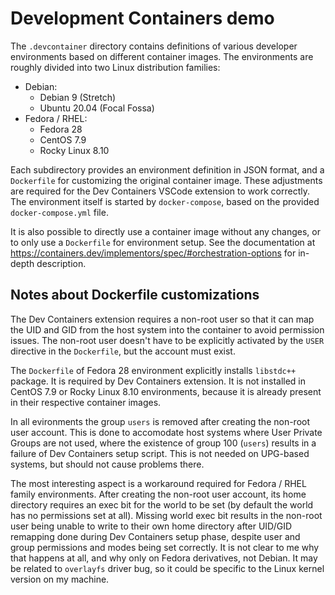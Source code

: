# Development Containers demo

The `.devcontainer` directory contains definitions of various developer
environments based on different container images. The environments are
roughly divided into two Linux distribution families:

* Debian:
  * Debian 9 (Stretch)
  * Ubuntu 20.04 (Focal Fossa)
* Fedora / RHEL:
  * Fedora 28
  * CentOS 7.9
  * Rocky Linux 8.10

Each subdirectory provides an environment definition in JSON format, and a
`Dockerfile` for customizing the original container image. These adjustments
are required for the Dev Containers VSCode extension to work correctly. The
environment itself is started by `docker-compose`, based on the provided
`docker-compose.yml` file.

It is also possible to directly use a container image without any changes,
or to only use a `Dockerfile` for environment setup. See the documentation
at <https://containers.dev/implementors/spec/#orchestration-options> for
in-depth description.

## Notes about Dockerfile customizations

The Dev Containers extension requires a non-root user so that it can map
the UID and GID from the host system into the container to avoid permission
issues. The non-root user doesn't have to be explicitly activated by the
`USER` directive in the `Dockerfile`, but the account must exist.

The `Dockerfile` of Fedora 28 environment explicitly installs `libstdc++`
package. It is required by Dev Containers extension. It is not installed in
CentOS 7.9 or Rocky Linux 8.10 environments, because it is already present
in their respective container images.

In all evironments the group `users` is removed after creating the non-root
user account. This is done to accomodate host systems where User Private Groups
are not used, where the existence of group 100 (`users`) results in a failure
of Dev Containers setup script. This is not needed on UPG-based systems, but
should not cause problems there.

The most interesting aspect is a workaround required for Fedora / RHEL family
environments. After creating the non-root user account, its home directory
requires an exec bit for the world to be set (by default the world has no
permissions set at all). Missing world exec bit results in the non-root user
being unable to write to their own home directory after UID/GID remapping
done during Dev Containers setup phase, despite user and group permissions and
modes being set correctly. It is not clear to me why that happens at all, and
why only on Fedora derivatives, not Debian. It may be related to `overlayfs`
driver bug, so it could be specific to the Linux kernel version on my machine.
